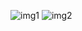 ![img1](https://github.com/user-attachments/assets/63baa2ba-ad39-48de-a3c7-49ac0987325e)
![img2](https://github.com/user-attachments/assets/1ee9c077-b585-49ea-9dd2-f7d14a9167db)
